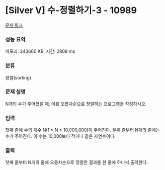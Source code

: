 # [Silver V] 수-정렬하기-3 - 10989 

[문제 링크](https://www.acmicpc.net/problem/10989) 

### 성능 요약

메모리: 343660 KB, 시간: 2808 ms

### 분류

정렬(sorting)

### 문제 설명

N개의 수가 주어졌을 때, 이를 오름차순으로 정렬하는 프로그램을 작성하시오.
### 입력 

 첫째 줄에 수의 개수 N(1 ≤ N ≤ 10,000,000)이 주어진다. 둘째 줄부터 N개의 줄에는 수가 주어진다. 이 수는 10,000보다 작거나 같은 자연수이다.
### 출력 

 첫째 줄부터 N개의 줄에 오름차순으로 정렬한 결과를 한 줄에 하나씩 출력한다.


